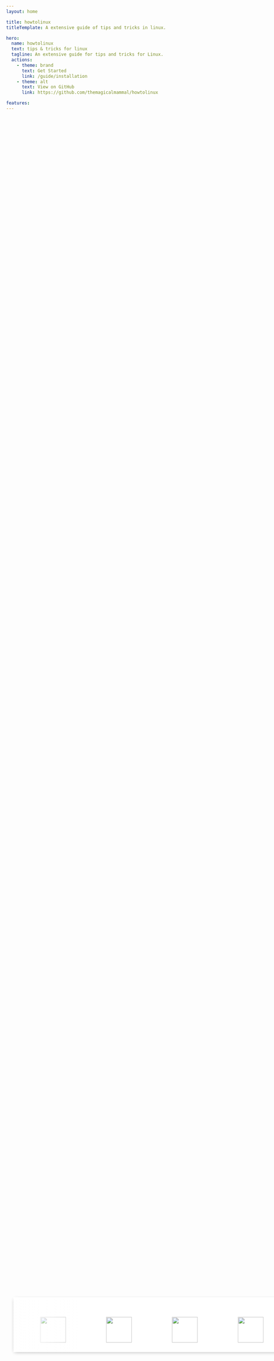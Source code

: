 ```yaml
---
layout: home

title: howtolinux
titleTemplate: A extensive guide of tips and tricks in linux.

hero:
  name: howtolinux
  text: tips & tricks for linux
  tagline: An extensive guide for tips and tricks for Linux.
  actions:
    - theme: brand
      text: Get Started
      link: /guide/installation
    - theme: alt
      text: View on GitHub
      link: https://github.com/themagicalmammal/howtolinux

features:
---
```


<section class="slide-option sticky-section">
	<div id="infinite" class="highway-slider">
		<div class="container highway-barrier">
			<ul class="highway-lane">
				<li class="highway-car"><img src='https://i.imgur.com/I3nZgfb.png' width='70px'></li>
				<li class="highway-car"><img src='https://i.imgur.com/A2nJm85.png' width='70px'></li>
				<li class="highway-car"><img src='https://i.imgur.com/2bOJNYO.png' width='70px'></li>
				<li class="highway-car"><img src='https://i.imgur.com/Y7WQN0Q.png' width='70px'></li>
				<li class="highway-car"><img src='https://i.imgur.com/AuIPhjc.png' width='70px'></li>
				<li class="highway-car"><img src='https://i.imgur.com/c0k3DKL.png' width='70px'></li>
				<li class="highway-car"><img src='https://i.imgur.com/bo7NtUF.png' width='70px'></li>
				<li class="highway-car"><img src='https://i.imgur.com/aHRAQNS.png' width='70px'></li>
				<li class="highway-car"><img src='https://i.imgur.com/I3nZgfb.png' width='70px'></li>
				<li class="highway-car"><img src='https://i.imgur.com/A2nJm85.png' width='70px'></li>
				<li class="highway-car"><img src='https://i.imgur.com/2bOJNYO.png' width='70px'></li>
				<li class="highway-car"><img src='https://i.imgur.com/Y7WQN0Q.png' width='70px'></li>
				<li class="highway-car"><img src='https://i.imgur.com/AuIPhjc.png' width='70px'></li>
				<li class="highway-car"><img src='https://i.imgur.com/c0k3DKL.png' width='70px'></li>
				<li class="highway-car"><img src='https://i.imgur.com/bo7NtUF.png' width='70px'></li>
				<li class="highway-car"><img src='https://i.imgur.com/aHRAQNS.png' width='70px'></li>
				<li class="highway-car"><img src='https://i.imgur.com/I3nZgfb.png' width='70px'></li>
				<li class="highway-car"><img src='https://i.imgur.com/A2nJm85.png' width='70px'></li>
				<li class="highway-car"><img src='https://i.imgur.com/2bOJNYO.png' width='70px'></li>
				<li class="highway-car"><img src='https://i.imgur.com/Y7WQN0Q.png' width='70px'></li>
				<li class="highway-car"><img src='https://i.imgur.com/AuIPhjc.png' width='70px'></li>
				<li class="highway-car"><img src='https://i.imgur.com/c0k3DKL.png' width='70px'></li>
				<li class="highway-car"><img src='https://i.imgur.com/bo7NtUF.png' width='70px'></li>
				<li class="highway-car"><img src='https://i.imgur.com/aHRAQNS.png' width='70px'></li>
			</ul>
		</div>
	</div>
</section>

<style setup>
  section {
    display: flex;
    flex-flow: column;
    align-items: center;
  }
  section div.container {
    transition: all 0.3s ease;
  }
  section div.container h1 {
    margin: 15px 0 0 0;
  }
  section div.container h3 {
    margin: 0 0 25px 0;
  }
  @media (max-width: 992px) {
    section {
      padding: 0 20px 0 20px;
    }
  }
  section.slide-option {
    margin: 0 0 50px 0;
  }
  section.slide-option .no-marg {
    margin: 0 0 0 0;
  }
  .sticky-section {
   position: fixed;
   bottom: 5%;
   width: 100%;
  }
  div.highway-slider {
    display: flex;
    justify-content: center;
    width: 100%;
    height: 150px;
  }
  div.highway-slider div.highway-barrier {
    overflow: hidden;
    position: relative;
  }
  div.highway-slider ul.highway-lane {
    display: flex;
    height: 100%;
  }
  div.highway-slider ul.highway-lane li.highway-car {
    flex: 1;
    display: flex;
    justify-content: center;
    align-items: center;
    background: #fff;
    color: #343434;
  }
  @-webkit-keyframes translatestf {
    0% {
      transform: translateX(100%);
    }
    100% {
      transform: translateX(-500%);
    }
  }
  @keyframes translatestf {
    0% {
      transform: translateX(100%);
    }
    100% {
      transform: translateX(-500%);
    }
  }
  #stffull div.highway-barrier ul.highway-lane {
    width: 500%;
  }
  #stffull div.highway-barrier ul.highway-lane li.highway-car {
    -webkit-animation: translatestf 30s linear infinite;
            animation: translatestf 30s linear infinite;
  }
  #stffull div.highway-barrier ul.highway-lane li.highway-car h4 {
    font-size: 28px;
  }
  @-webkit-keyframes translateinfinite {
    100% {
      transform: translateX(calc(-180px * 12));
    }
  }
  @keyframes translateinfinite {
    100% {
      transform: translateX(calc(-180px * 12));
    }
  }
  #infinite div.highway-barrier {
    background: #fff;
    box-shadow: 0 3px 10px -3px rgba(0, 0, 0, 0.3);
  }
  #infinite div.highway-barrier::before,
  #infinite div.highway-barrier::after {
    content: " ";
    position: absolute;
    z-index: 9;
    width: 180px;
    height: 100%;
  }
  #infinite div.highway-barrier::before {
    top: 0;
    left: 0;
    background: linear-gradient(to right, #ffffff 0%, rgba(255, 255, 255, 0) 100%);
  }
  #infinite div.highway-barrier::after {
    top: 0;
    right: 0;
    background: linear-gradient(to left, #ffffff 0%, rgba(255, 255, 255, 0) 100%);
  }
  #infinite div.highway-barrier ul.highway-lane {
    width: calc(180px * 24);
  }
  #infinite div.highway-barrier ul.highway-lane li.highway-car {
    width: 180px;
    -webkit-animation: translateinfinite 25s linear infinite;
            animation: translateinfinite 25s linear infinite;
  }
  #infinite div.highway-barrier ul.highway-lane li.highway-car span.fab {
    font-size: 65px;
  }
  #red {
    background: #cb5454;
  }
  #orange {
    background: #cb8054;
  }
  #yellow {
    background: #cbba54;
  }
  #green {
    background: #69b46e;
  }
  #blue {
    background: #6091b0;
  }
</style>
